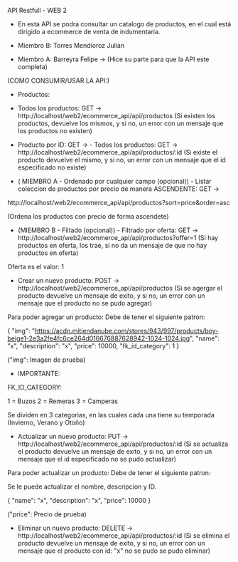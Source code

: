 API Restfull - WEB 2

- En esta API se podra consultar un catalogo de productos, en el cual está dirigido a ecommerce de venta de indumentaria. 

- Miembro B: Torres Mendioroz Julian
- Miembro A: Barreyra Felipe -> (Hice su parte para que la API este completa) 

(COMO CONSUMIR/USAR LA API:)

- Productos:

- Todos los productos: GET -> http://localhost/web2/ecommerce_api/api/productos
(Si existen los productos, devuelve los mismos, y si no, un error con un mensaje que los productos no existen)

- Producto por ID: GET -> - Todos los productos: GET -> http://localhost/web2/ecommerce_api/api/productos/:id 
(Si existe el producto devuelve el mismo, y si no, un error con un mensaje que el id especificado no existe)

- ( MIEMBRO A - Ordenado por cualquier campo (opcional)) - Listar coleccion de productos por precio de manera ASCENDENTE: GET -> 

http://localhost/web2/ecommerce_api/api/productos?sort=price&order=asc

(Ordena los productos con precio de forma ascendete)

- (MIEMBRO B - Filtado (opcional)) - Filtrado por oferta: GET -> http://localhost/web2/ecommerce_api/api/productos?offer=1
(Si hay productos en oferta, los trae, si no da un mensaje de que no hay productos en oferta)

Oferta es el valor: 1 

- Crear un nuevo producto: POST -> http://localhost/web2/ecommerce_api/api/productos
(Si se agergar el producto devuelve un mensaje de exito, y si no, un error con un mensaje que el producto no se pudo agregar)

Para poder agregar un producto: Debe de tener el siguiente patron: 

{
"img": "https://acdn.mitiendanube.com/stores/943/997/products/boy-beige1-2e3a2fe4fc6ce264d016676887628942-1024-1024.jpg", 
"name": "x",
"description": "x",
"price": 10000,
"fk_id_category": 1
}

("img": Imagen de prueba)

- IMPORTANTE:

FK_ID_CATEGORY: 

1 = Buzos
2 = Remeras
3 = Camperas

Se dividen en 3 categorias, en las cuales cada una tiene su temporada (Invierno, Verano y Otoño) 

- Actualizar un nuevo producto: PUT -> http://localhost/web2/ecommerce_api/api/productos/:id
(Si se actualiza el producto devuelve un mensaje de exito, y si no, un error con un mensaje que el id especificado no se pudo actualizar)

Para poder actualizar un producto: Debe de tener el siguiente patron: 

Se le puede actualizar el nombre, descripcion y ID.

{
"name": "x",
"description": "x",
"price": 10000
}

("price": Precio de prueba)

- Eliminar un nuevo producto: DELETE -> http://localhost/web2/ecommerce_api/api/productos/:id
(Si se elimina el producto devuelve un mensaje de exito, y si no, un error con un mensaje que el producto con id: "x" no se pudo se pudo eliminar)


